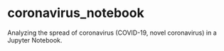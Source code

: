 # coronavirus_notebook
Analyzing the spread of coronavirus (COVID-19, novel coronavirus) in a Jupyter Notebook.